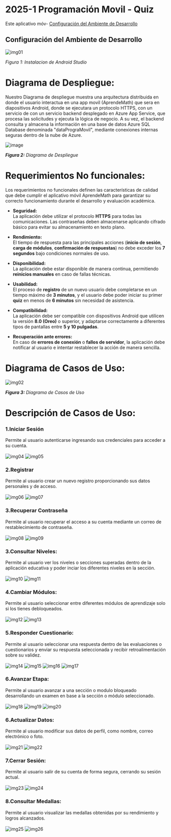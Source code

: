 # 2025-1 Programación Movil - Quiz
Este aplicativo móv- [Configuración del Ambiente de Desarrollo](#configuración-del-ambiente-de-desarrollo)
## Configuración del Ambiente de Desarrollo
![img01](imgs/android.jpg)

*Figura 1: Instalacion de Android Studio*



# Diagrama de Despliegue:

Nuestro Diagrama de despliegue muestra una arquitectura distribuida en donde el usuario interactua en una app movil (AprendeMath) que sera en diapositivos Android, donde se ejecutara un protocolo HTTPS, con un servicio de  con un servicio backend desplegado en Azure App Service, que procesa las solicitudes y ejecuta la lógica de negocio. A su vez, el backend consulta y almacena la información en una base de datos Azure SQL Database denominada "dataPrograMovil", mediante conexiones internas seguras dentro de la nube de Azure. 

![image](https://github.com/user-attachments/assets/8acf84a6-6032-4636-b2a1-5cffc47dfe4c)


*<b>Figura 2:</b> Diagrama de Despliegue*



# Requerimientos No funcionales:
Los requerimientos no funcionales definen las características de calidad que debe cumplir el aplicativo móvil AprendeMath para garantizar su correcto funcionamiento durante el desarrollo y evaluación académica.

- **Seguridad:**  
  La aplicación debe utilizar el protocolo **HTTPS** para todas las comunicaciones. Las contraseñas deben almacenarse aplicando cifrado básico para evitar su almacenamiento en texto plano.

- **Rendimiento:**  
  El tiempo de respuesta para las principales acciones (**inicio de sesión**, **carga de módulos**, **confirmación de respuestas**) no debe exceder los **7 segundos** bajo condiciones normales de uso.

- **Disponibilidad:**  
  La aplicación debe estar disponible de manera continua, permitiendo **reinicios manuales** en caso de fallas técnicas.

- **Usabilidad:**  
  El proceso de **registro** de un nuevo usuario debe completarse en un tiempo máximo de **3 minutos**, y el usuario debe poder iniciar su primer **quiz** en menos de **6 minutos** sin necesidad de asistencia.

- **Compatibilidad:**  
  La aplicación debe ser compatible con dispositivos Android que utilicen la versión **8.0 (Oreo)** o superior, y adaptarse correctamente a diferentes tipos de pantallas entre **5 y 10 pulgadas**.

- **Recuperación ante errores:**  
  En caso de **errores de conexión** o **fallos de servidor**, la aplicación debe notificar al usuario e intentar restablecer la acción de manera sencilla.



# Diagrama de Casos de Uso:

![img02](imgs/Diagrama%20de%20Casos%20de%20Uso.jpg)

*<b>Figura 3:</b> Diagrama de Casos de Uso*
# Descripción de Casos de Uso:
### 1.**Iniciar Sesión**
Permite al usuario autenticarse ingresando sus credenciales para acceder a su cuenta.
<br><br>
![img04](imgs/inicial.jpeg)
![img05](imgs/login.jpeg)
### 2.**Registrar**
Permite al usuario crear un nuevo registro proporcionando sus datos personales y de acceso.
<br><br>
![img06](imgs/login.jpeg)
![img07](imgs/registro.jpeg)
### 3.**Recuperar Contraseña**
Permite al usuario recuperar el acceso a su cuenta mediante un correo de restablecimiento de contraseña.
<br><br>
![img08](imgs/login.jpeg)
![img09](imgs/recuperar_contraseña.jpeg)
### 3.**Consultar Niveles:**
Permite al usuario ver los niveles o secciones superadas dentro de la aplicación educativa y poder inciar los diferentes niveles en la sección.
<br><br>
![img10](imgs/Principal.jpeg)
![img11](imgs/start_nivel.jpeg)
### 4.**Cambiar Módulos:**
Permite al usuario seleccionar entre diferentes módulos de aprendizaje solo si los tienes debloqueados.
<br><br>
![img12](imgs/Principal.jpeg)
![img13](imgs/cambiar_modulos.jpeg)
### 5.**Responder Cuestionario:**
Permite al usuario seleccionar una respuesta dentro de las evaluaciones o cuestionarios y enviar su respuesta seleccionada y recibir retroalimentación sobre su validez.
<br><br>
![img14](imgs/quiz.jpeg)
![img15](imgs/quiz_correcto.jpeg)
![img16](imgs/quiz_incorrecto.jpeg)
![img17](imgs/quiz_final.jpeg)
### 6.**Avanzar Etapa:**
Permite al usuario avanzar a una sección o modulo bloqueado desarrollando un examen en base a la sección o módulo seleccionado.
<br><br>
![img18](imgs/Principal.jpeg)
![img19](imgs/cambiar_modulos.jpeg)
![img20](imgs/examen.jpeg)
### 6.**Actualizar Datos:**
Permite al usuario modificar sus datos de perfil, como nombre, correo electrónico o foto.
<br><br>
![img21](imgs/perfil.jpeg)
![img22](imgs/editar_usuario.jpeg)
### 7.**Cerrar Sesión:** 
Permite al usuario salir de su cuenta de forma segura, cerrando su sesión actual.
<br><br>
![img23](imgs/perfil.jpeg)
![img24](imgs/cerrar_sesión.jpeg)
### 8.**Consultar Medallas:**
Permite al usuario visualizar las medallas obtenidas por su rendimiento y logros alcanzados.
<br><br>
![img25](imgs/insignias.jpeg)
![img26](imgs/ver_insignia.jpeg)



